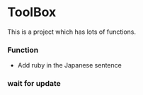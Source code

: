 # ToolBox

This is a project which has lots of functions.

### Function
* Add ruby in the Japanese sentence


### wait for update
